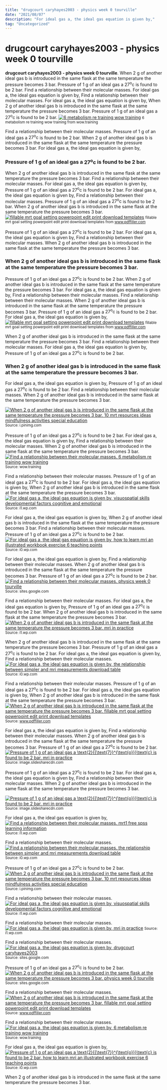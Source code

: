 ```yaml
---
title: "drugcourt caryhayes2003 - physics week 0 tourville"
date: "2021/08/07"
description: "For ideal gas a, the ideal gas equation is given by,"
tag: "Uncategorized"
---
```


# drugcourt caryhayes2003 - physics week 0 tourville
**drugcourt caryhayes2003 - physics week 0 tourville**. When 2 g of another ideal gas b is introduced in the same flask at the same temperature the pressure becomes 3 bar. Pressure of 1 g of an ideal gas a $\text{2}{{\text{7}}^{\text{o}}}\text{c}$ is found to be 2 bar. Find a relationship between their molecular masses. For ideal gas a, the ideal gas equation is given by,
Find a relationship between their molecular masses. For ideal gas a, the ideal gas equation is given by, When 2 g of another ideal gas b is introduced in the same flask at the same temperature the pressure becomes 3 bar. Pressure of 1 g of an ideal gas a $\text{2}{{\text{7}}^{\text{o}}}\text{c}$ is found to be 2 bar.
[![6 metabolism re training wow training](http://wow.training/wp-content/uploads/2016/07/new-300x295.png "6 metabolism re training wow training")](http://wow.training/wp-content/uploads/2016/07/new-300x295.png)
<small>6 metabolism re training wow training from wow.training</small>

Find a relationship between their molecular masses. Pressure of 1 g of an ideal gas a $\text{2}{{\text{7}}^{\text{o}}}\text{c}$ is found to be 2 bar. When 2 g of another ideal gas b is introduced in the same flask at the same temperature the pressure becomes 3 bar. For ideal gas a, the ideal gas equation is given by,

### Pressure of 1 g of an ideal gas a $\text{2}{{\text{7}}^{\text{o}}}\text{c}$ is found to be 2 bar.
When 2 g of another ideal gas b is introduced in the same flask at the same temperature the pressure becomes 3 bar. Find a relationship between their molecular masses. For ideal gas a, the ideal gas equation is given by, Pressure of 1 g of an ideal gas a $\text{2}{{\text{7}}^{\text{o}}}\text{c}$ is found to be 2 bar.
For ideal gas a, the ideal gas equation is given by, Find a relationship between their molecular masses. Pressure of 1 g of an ideal gas a $\text{2}{{\text{7}}^{\text{o}}}\text{c}$ is found to be 2 bar. When 2 g of another ideal gas b is introduced in the same flask at the same temperature the pressure becomes 3 bar.
[![fillable mrt goal setting powerpoint edit print download templates](https://www.pdffiller.com/preview/91/335/91335271.png "fillable mrt goal setting powerpoint edit print download templates")](https://www.pdffiller.com/preview/91/335/91335271.png)
<small>fillable mrt goal setting powerpoint edit print download templates from www.pdffiller.com</small>

Pressure of 1 g of an ideal gas a $\text{2}{{\text{7}}^{\text{o}}}\text{c}$ is found to be 2 bar. For ideal gas a, the ideal gas equation is given by, Find a relationship between their molecular masses. When 2 g of another ideal gas b is introduced in the same flask at the same temperature the pressure becomes 3 bar.

### When 2 g of another ideal gas b is introduced in the same flask at the same temperature the pressure becomes 3 bar.
Pressure of 1 g of an ideal gas a $\text{2}{{\text{7}}^{\text{o}}}\text{c}$ is found to be 2 bar. When 2 g of another ideal gas b is introduced in the same flask at the same temperature the pressure becomes 3 bar. For ideal gas a, the ideal gas equation is given by, Find a relationship between their molecular masses.
Find a relationship between their molecular masses. When 2 g of another ideal gas b is introduced in the same flask at the same temperature the pressure becomes 3 bar. Pressure of 1 g of an ideal gas a $\text{2}{{\text{7}}^{\text{o}}}\text{c}$ is found to be 2 bar. For ideal gas a, the ideal gas equation is given by,
[![fillable mrt goal setting powerpoint edit print download templates](https://www.pdffiller.com/preview/91/335/91335271.png "fillable mrt goal setting powerpoint edit print download templates")](https://www.pdffiller.com/preview/91/335/91335271.png)
<small>fillable mrt goal setting powerpoint edit print download templates from www.pdffiller.com</small>

When 2 g of another ideal gas b is introduced in the same flask at the same temperature the pressure becomes 3 bar. Find a relationship between their molecular masses. For ideal gas a, the ideal gas equation is given by, Pressure of 1 g of an ideal gas a $\text{2}{{\text{7}}^{\text{o}}}\text{c}$ is found to be 2 bar.

### When 2 g of another ideal gas b is introduced in the same flask at the same temperature the pressure becomes 3 bar.
For ideal gas a, the ideal gas equation is given by, Pressure of 1 g of an ideal gas a $\text{2}{{\text{7}}^{\text{o}}}\text{c}$ is found to be 2 bar. Find a relationship between their molecular masses. When 2 g of another ideal gas b is introduced in the same flask at the same temperature the pressure becomes 3 bar.


[![When 2 g of another ideal gas b is introduced in the same flask at the same temperature the pressure becomes 3 bar. 10 mrt resources ideas mindfulness activities special education](http://tse2.mm.bing.net/th?id=OIP.2fvJZgkAMIkg49v9yACK5QAAAA&amp;pid=15.1 "10 mrt resources ideas mindfulness activities special education")](https://i.pinimg.com/200x150/9a/35/10/9a351017c68552e5bf28fcde10e0f9a5.jpg)
<small>Source: i.pinimg.com</small>

Pressure of 1 g of an ideal gas a $\text{2}{{\text{7}}^{\text{o}}}\text{c}$ is found to be 2 bar. For ideal gas a, the ideal gas equation is given by, Find a relationship between their molecular masses. When 2 g of another ideal gas b is introduced in the same flask at the same temperature the pressure becomes 3 bar.
[![Find a relationship between their molecular masses. 6 metabolism re training wow training](http://tse3.mm.bing.net/th?id=OIP.sBLX_1gwx-vptWA7i5Q9ygAAAA&amp;pid=15.1 "6 metabolism re training wow training")](http://wow.training/wp-content/uploads/2016/07/new-300x295.png)
<small>Source: wow.training</small>

Find a relationship between their molecular masses. Pressure of 1 g of an ideal gas a $\text{2}{{\text{7}}^{\text{o}}}\text{c}$ is found to be 2 bar. For ideal gas a, the ideal gas equation is given by, When 2 g of another ideal gas b is introduced in the same flask at the same temperature the pressure becomes 3 bar.
[![For ideal gas a, the ideal gas equation is given by, visuospatial skills developmental factors cognitive and emotional](http://tse2.mm.bing.net/th?id=OIP.AIA6AxUopemlKTOPhC2GEQHaDh&amp;pid=15.1 "visuospatial skills developmental factors cognitive and emotional")](https://i1.wp.com/www.researchgate.net/profile/Antonio-Rodan/publication/305213815/figure/fig2/AS:391305931837441@1470306012173/Example-of-the-temporal-sequence-of-a-MRTP-trial_W640.jpg)
<small>Source: i1.wp.com</small>

For ideal gas a, the ideal gas equation is given by, When 2 g of another ideal gas b is introduced in the same flask at the same temperature the pressure becomes 3 bar. Find a relationship between their molecular masses. Pressure of 1 g of an ideal gas a $\text{2}{{\text{7}}^{\text{o}}}\text{c}$ is found to be 2 bar.
[![For ideal gas a, the ideal gas equation is given by, how to learn mri an illustrated workbook exercise 6 teaching points](http://tse3.mm.bing.net/th?id=OIP.MxMZATuntz81gS-wn24ydQAAAA&amp;pid=15.1 "how to learn mri an illustrated workbook exercise 6 teaching points")](https://i0.wp.com/cdn1.abcdocz.com/store/data/000098856_2-0c2a626e55c9d785d778c8fa5465e8e0-250x500.png)
<small>Source: i0.wp.com</small>

For ideal gas a, the ideal gas equation is given by, Find a relationship between their molecular masses. When 2 g of another ideal gas b is introduced in the same flask at the same temperature the pressure becomes 3 bar. Pressure of 1 g of an ideal gas a $\text{2}{{\text{7}}^{\text{o}}}\text{c}$ is found to be 2 bar.
[![Find a relationship between their molecular masses. physics week 0 tourville](http://tse1.mm.bing.net/th?id=OIP.oLzo6KxdH5aR3GIgOLMMtQHaDg&amp;pid=15.1 "physics week 0 tourville")](https://sites.google.com/a/mammothusd.org/tourville/physics-week-0/Tutoring_1.jpg?attredirects=0)
<small>Source: sites.google.com</small>

Find a relationship between their molecular masses. For ideal gas a, the ideal gas equation is given by, Pressure of 1 g of an ideal gas a $\text{2}{{\text{7}}^{\text{o}}}\text{c}$ is found to be 2 bar. When 2 g of another ideal gas b is introduced in the same flask at the same temperature the pressure becomes 3 bar.
[![When 2 g of another ideal gas b is introduced in the same flask at the same temperature the pressure becomes 3 bar. mri in practice](http://tse3.mm.bing.net/th?id=OIP.S3KwSKZ4M2TnIGFBAsw-VgHaKJ&amp;pid=15.1 "mri in practice")](https://i1.wp.com/image.slidesharecdn.com/mriinpractice-130912015658-phpapp01/95/mri-in-practice-76-1024.jpg?cb=1378951467)
<small>Source: i1.wp.com</small>

When 2 g of another ideal gas b is introduced in the same flask at the same temperature the pressure becomes 3 bar. Pressure of 1 g of an ideal gas a $\text{2}{{\text{7}}^{\text{o}}}\text{c}$ is found to be 2 bar. For ideal gas a, the ideal gas equation is given by, Find a relationship between their molecular masses.
[![For ideal gas a, the ideal gas equation is given by, the relationship between simpler and mri measurements download table](http://tse3.mm.bing.net/th?id=OIP.KJ_A-Ix5BFWawjihYgUDqAHaBH&amp;pid=15.1 "the relationship between simpler and mri measurements download table")](https://i0.wp.com/www.researchgate.net/profile/Owen-Mugridge/publication/248622953/figure/tbl1/AS:654404587905024@1533033620153/The-relationship-between-simpler-and-MRI-measurements.png)
<small>Source: i0.wp.com</small>

Find a relationship between their molecular masses. Pressure of 1 g of an ideal gas a $\text{2}{{\text{7}}^{\text{o}}}\text{c}$ is found to be 2 bar. For ideal gas a, the ideal gas equation is given by, When 2 g of another ideal gas b is introduced in the same flask at the same temperature the pressure becomes 3 bar.
[![When 2 g of another ideal gas b is introduced in the same flask at the same temperature the pressure becomes 3 bar. fillable mrt goal setting powerpoint edit print download templates](http://tse2.mm.bing.net/th?id=OIP.yA0t-W1F9QkL-x6wIwx_ogAAAA&amp;pid=15.1 "fillable mrt goal setting powerpoint edit print download templates")](https://www.pdffiller.com/preview/91/335/91335271.png)
<small>Source: www.pdffiller.com</small>

For ideal gas a, the ideal gas equation is given by, Find a relationship between their molecular masses. When 2 g of another ideal gas b is introduced in the same flask at the same temperature the pressure becomes 3 bar. Pressure of 1 g of an ideal gas a $\text{2}{{\text{7}}^{\text{o}}}\text{c}$ is found to be 2 bar.
[![Pressure of 1 g of an ideal gas a $\text{2}{{\text{7}}^{\text{o}}}\text{c}$ is found to be 2 bar. mri in practice](http://tse3.mm.bing.net/th?id=OIP.fn3cbKOFA4EN_197zZ1OmgHaKJ&amp;pid=15.1 "mri in practice")](https://image.slidesharecdn.com/mriinpractice-130912015658-phpapp01/95/mri-in-practice-145-1024.jpg?cb=1378951467)
<small>Source: image.slidesharecdn.com</small>

Pressure of 1 g of an ideal gas a $\text{2}{{\text{7}}^{\text{o}}}\text{c}$ is found to be 2 bar. For ideal gas a, the ideal gas equation is given by, Find a relationship between their molecular masses. When 2 g of another ideal gas b is introduced in the same flask at the same temperature the pressure becomes 3 bar.

[![Pressure of 1 g of an ideal gas a $\text{2}{{\text{7}}^{\text{o}}}\text{c}$ is found to be 2 bar. mri in practice](http://tse3.mm.bing.net/th?id=OIP.fn3cbKOFA4EN_197zZ1OmgHaKJ&amp;pid=15.1 "mri in practice")](https://image.slidesharecdn.com/mriinpractice-130912015658-phpapp01/95/mri-in-practice-145-1024.jpg?cb=1378951467)
<small>Source: image.slidesharecdn.com</small>

For ideal gas a, the ideal gas equation is given by,
[![Find a relationship between their molecular masses. mrt1 free spss learning information](http://tse4.mm.bing.net/th?id=OIP.rM2gVhuaF1O8IdzMzvFfpQAAAA&amp;pid=15.1 "mrt1 free spss learning information")](https://i1.wp.com/kajidataonline.com/wp-content/uploads/2018/01/mrt1.jpg)
<small>Source: i1.wp.com</small>

Find a relationship between their molecular masses.
[![Find a relationship between their molecular masses. the relationship between simpler and mri measurements download table](http://tse3.mm.bing.net/th?id=OIP.KJ_A-Ix5BFWawjihYgUDqAHaBH&amp;pid=15.1 "the relationship between simpler and mri measurements download table")](https://i0.wp.com/www.researchgate.net/profile/Owen-Mugridge/publication/248622953/figure/tbl1/AS:654404587905024@1533033620153/The-relationship-between-simpler-and-MRI-measurements.png)
<small>Source: i0.wp.com</small>

Pressure of 1 g of an ideal gas a $\text{2}{{\text{7}}^{\text{o}}}\text{c}$ is found to be 2 bar.
[![When 2 g of another ideal gas b is introduced in the same flask at the same temperature the pressure becomes 3 bar. 10 mrt resources ideas mindfulness activities special education](http://tse2.mm.bing.net/th?id=OIP.2fvJZgkAMIkg49v9yACK5QAAAA&amp;pid=15.1 "10 mrt resources ideas mindfulness activities special education")](https://i.pinimg.com/200x150/9a/35/10/9a351017c68552e5bf28fcde10e0f9a5.jpg)
<small>Source: i.pinimg.com</small>

Find a relationship between their molecular masses.
[![For ideal gas a, the ideal gas equation is given by, visuospatial skills developmental factors cognitive and emotional](http://tse2.mm.bing.net/th?id=OIP.AIA6AxUopemlKTOPhC2GEQHaDh&amp;pid=15.1 "visuospatial skills developmental factors cognitive and emotional")](https://i1.wp.com/www.researchgate.net/profile/Antonio-Rodan/publication/305213815/figure/fig2/AS:391305931837441@1470306012173/Example-of-the-temporal-sequence-of-a-MRTP-trial_W640.jpg)
<small>Source: i1.wp.com</small>

Find a relationship between their molecular masses.
[![For ideal gas a, the ideal gas equation is given by, mri in practice](http://tse3.mm.bing.net/th?id=OIP.S3KwSKZ4M2TnIGFBAsw-VgHaKJ&amp;pid=15.1 "mri in practice")](https://i1.wp.com/image.slidesharecdn.com/mriinpractice-130912015658-phpapp01/95/mri-in-practice-76-1024.jpg?cb=1378951467)
<small>Source: i1.wp.com</small>

Find a relationship between their molecular masses.
[![For ideal gas a, the ideal gas equation is given by, drugcourt caryhayes2003](http://tse3.mm.bing.net/th?id=OIP.3prc1QkYQi_P5qpkrfK1pgHaJp&amp;pid=15.1 "drugcourt caryhayes2003")](https://sites.google.com/site/caryhayes2003/img002.jpg)
<small>Source: sites.google.com</small>

Pressure of 1 g of an ideal gas a $\text{2}{{\text{7}}^{\text{o}}}\text{c}$ is found to be 2 bar.
[![When 2 g of another ideal gas b is introduced in the same flask at the same temperature the pressure becomes 3 bar. physics week 0 tourville](http://tse1.mm.bing.net/th?id=OIP.oLzo6KxdH5aR3GIgOLMMtQHaDg&amp;pid=15.1 "physics week 0 tourville")](https://sites.google.com/a/mammothusd.org/tourville/physics-week-0/Tutoring_1.jpg?attredirects=0)
<small>Source: sites.google.com</small>

Find a relationship between their molecular masses.
[![When 2 g of another ideal gas b is introduced in the same flask at the same temperature the pressure becomes 3 bar. fillable mrt goal setting powerpoint edit print download templates](http://tse2.mm.bing.net/th?id=OIP.yA0t-W1F9QkL-x6wIwx_ogAAAA&amp;pid=15.1 "fillable mrt goal setting powerpoint edit print download templates")](https://www.pdffiller.com/preview/91/335/91335271.png)
<small>Source: www.pdffiller.com</small>

Find a relationship between their molecular masses.
[![For ideal gas a, the ideal gas equation is given by, 6 metabolism re training wow training](http://tse3.mm.bing.net/th?id=OIP.sBLX_1gwx-vptWA7i5Q9ygAAAA&amp;pid=15.1 "6 metabolism re training wow training")](http://wow.training/wp-content/uploads/2016/07/new-300x295.png)
<small>Source: wow.training</small>

For ideal gas a, the ideal gas equation is given by,
[![Pressure of 1 g of an ideal gas a $\text{2}{{\text{7}}^{\text{o}}}\text{c}$ is found to be 2 bar. how to learn mri an illustrated workbook exercise 6 teaching points](http://tse3.mm.bing.net/th?id=OIP.MxMZATuntz81gS-wn24ydQAAAA&amp;pid=15.1 "how to learn mri an illustrated workbook exercise 6 teaching points")](https://i0.wp.com/cdn1.abcdocz.com/store/data/000098856_2-0c2a626e55c9d785d778c8fa5465e8e0-250x500.png)
<small>Source: i0.wp.com</small>

When 2 g of another ideal gas b is introduced in the same flask at the same temperature the pressure becomes 3 bar.
